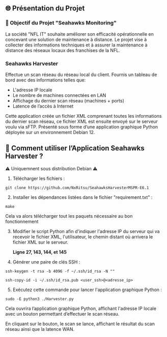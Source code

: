 ## 🌐 Présentation du Projet

### 🎯 Objectif du Projet "Seahawks Monitoring"

La société "NFL IT" souhaite améliorer son efficacité opérationnelle en concevant une solution de maintenance à distance. Le projet vise à collecter des informations techniques et à assurer la maintenance à distance des réseaux locaux des franchises de la NFL.

### Seahawks Harvester

Effectue un scan réseau du réseau local du client.
Fournis un tableau de bord avec des informations telles que:
* L'adresse IP locale
* Le nombre de machines connectées en LAN
* Affichage du dernier scan réseau (machines + ports)
* Latence de l’accès à Internet
  
Cette application créée un fichier XML comprenant toutes les informations du dernier scan réseau, ce fichier XML est ensuite envoyé sur le serveur voulu via sFTP.
Présenté sous forme d’une application graphique Python déployée sur un environnement Debian 12.
 
## 🚀 Comment utiliser l’Application Seahawks Harvester ?

⚠️ Uniquemnent sous distribution Debian ⚠️

1. Télécharger les fichiers :

```
git clone https://github.com/NxRitsu/SeahawksHarvesterMSPR-E6.1
```

2. Installer les dépendances listées dans le fichier "requirement.txt" :
```
make
```
Cela va alors télécharger tout les paquets nécessaire au bon fonctionnement

3. Modifier le script Python afin d'indiquer l'adresse IP du serveur qui va recevoir le fichier XML, l'utilisateur, le chemin distant où arrivera le fichier XML sur le serveur.

   **Ligne 27, 143, 144, et 145**

4. Générer une paire de clés SSH :
```
ssh-keygen -t rsa -b 4096 -f ~/.ssh/id_rsa -N ""
```
```
ssh-copy-id -i ~/.ssh/id_rsa.pub <user_ssh>@<adresse_ip>
```

5. Exécutez cette commande pour lancer l'application graphique Python :

```
sudo -E python3 ./Harvester.py
```

Cela ouvrira l’application graphique Python, affichant l'adresse IP locale avec un bouton permettant d’effectuer le scan réseau.

En cliquant sur le bouton, le scan se lance, affichant le résultat du scan réseau ainsi que la latence WAN.
